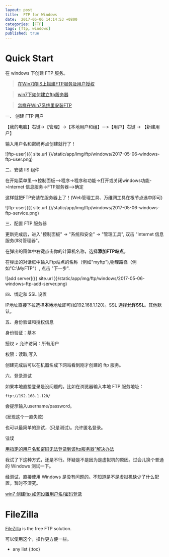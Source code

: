 ```yaml
---
layout: post
title:  FTP for Windows 
date:  2017-05-06 14:14:53 +0800
categories: [FTP]
tags: [ftp, windows]
published: true
---
```



# Quick Start

在 windows 下创建 FTP 服务。

> [在Win7的IIS上搭建FTP服务及用户授权](http://www.cnblogs.com/xuan52rock/p/5203165.html)

> [win7下如何建立ftp服务器](http://jingyan.baidu.com/article/574c5219d466c36c8d9dc138.html)

> [怎样在Win7系统里安装FTP](http://jingyan.baidu.com/article/15622f245afc3afdfcbea5dc.html)

一、 创建 FTP 用户

【我的电脑】右键->【管理】->【本地用户和组】－>【用户】右键 -> 【新建用户】

输入用户名和密码再点创建就行了！

![ftp-user]({{ site.url }}/static/app/img/ftp/windows/2017-05-06-windows-ftp-user.png)


二、安装 IIS 组件

在开始菜单里—>控制面板—>程序->程序和功能->打开或关闭windows功能->Internet 信息服务->FTP服务器—>确定

这样就把FTP安装在服务器上了！(Web管理工具、万维网工具在根节点选中即可)

![ftp-user]({{ site.url }}/static/app/img/ftp/windows/2017-05-06-windows-ftp-service.png)


三、配置 FTP 服务器

更新完成后，进入"控制面板" -> "系统和安全"  ->  "管理工具", 双击 "Internet 信息服务(IIS)管理器"。

在弹出的窗体中右键点击你的计算机名称，选择**添加FTP站点**。

在弹出的对话框中输入Ftp站点的名称（例如"myftp"),物理路径（例如"C:\MyFTP"）, 点击 "下一步".

![add server]({{ site.url }}/static/app/img/ftp/windows/2017-05-06-windows-ftp-add-server.png)



四、绑定和 SSL 设置

IP地址直接下拉选择**本地**地址即可(如192.168.1.120)。SSL 选择**允许SSL**。其他默认。

五、身份验证和授权信息

身份验证：基本

授权 > 允许访问：所有用户

权限：读取;写入


创建完成后可以在机器名成下网站看到刚才创建的 ftp 服务。

六、登录测试

如果本地直接登录是没问题的。比如在浏览器输入本地 FTP 服务地址：

```
ftp://192.168.1.120/
```


会提示输入username/password。

(发现这个一直失败)

也可以最简单的测试，(只是测试)。允许匿名登录。


<label>错误</label>

[用指定的用户名和密码无法登录到该ftp服务器”解决办法](http://blog.csdn.net/auv2009/article/details/5489801)

我试了下这种方式，还是不行。怀疑是不是因为是虚拟机的原因。过会儿换个普通的 Windows 测试一下。 

经测试，直接使用 Windows 是没有问题的。不知道是不是虚拟机缺少了什么配置。暂时不深究。


[win7 创建ftp 如何设置用户名/密码登录](https://zhidao.baidu.com/question/360832479.html)


# FileZilla

[FileZilla](https://filezilla-project.org/) is the free FTP solution.

可以使用这个，操作更方便一些。


* any list
{:toc}
